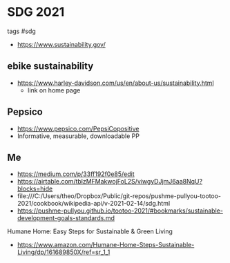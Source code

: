 # SDG 2021

tags #sdg


* https://www.sustainability.gov/


## ebike sustainability

* https://www.harley-davidson.com/us/en/about-us/sustainability.html
  * link on home page


## Pepsico

* https://www.pepsico.com/PepsiCopositive
* Informative, measurable, downloadable PP


## Me

* https://medium.com/p/33ff192f0e85/edit
* https://airtable.com/tblzMFMakwojFoL2S/viwgyDJjmJ6aa8NqU?blocks=hide
* file:///C:/Users/theo/Dropbox/Public/git-repos/pushme-pullyou-tootoo-2021/cookbook/wikipedia-api/v-2021-02-14/sdg.html
* https://pushme-pullyou.github.io/tootoo-2021/#bookmarks/sustainable-development-goals-standards.md

Humane Home: Easy Steps for Sustainable & Green Living

* https://www.amazon.com/Humane-Home-Steps-Sustainable-Living/dp/161689850X/ref=sr_1_1